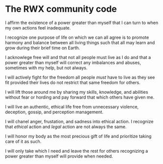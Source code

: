 # The RWX community code

I affirm the existence of a power greater than myself that I can turn to when my own actions feel inadequate.

I recognize one purpose of life on which we can all agree is to promote harmony and balance between all living things such that all may learn and grow during their brief time on Earth.

I acknowlege free will and that not all people must live as I do and that a power greater than myself will correct any imbalances and abuses, sometimes with my help, but not always.

I will actively fight for the freedom all people *must* have to live as they see fit provided their lives do not restrict that same freedom for others.

I will lift those around me by sharing my skills, knowledge, and abilities without fear or hording and pay forward that which others have given me.

I will live an authentic, ethical life free from unnecessary violence, deception, gossip, and perception management.

I will chanel anger, frustation, and sadness into ethical action. I recognize that *ethical* action and *legal* action are not always the same.

I will honor my body as the most precious gift of life and prioritize taking care of it as such.

I will only take which I need and leave the rest for others recognizing a power greater than myself will provide when needed.
